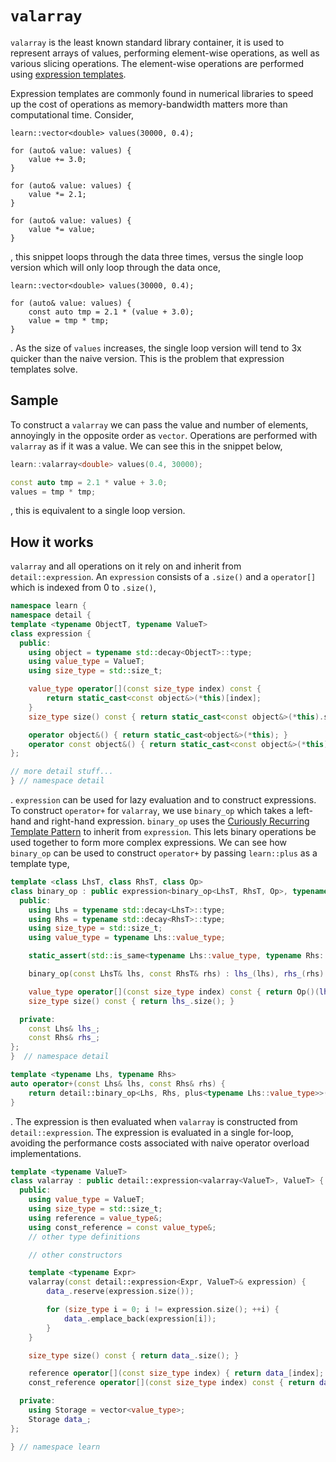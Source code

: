 # `valarray`
`valarray` is the least known standard library container, it is used to represent arrays of values, performing element-wise operations, as well as various slicing operations. The element-wise operations are performed using [expression templates](https://en.wikibooks.org/wiki/More_C%2B%2B_Idioms/Expression-template). 

Expression templates are commonly found in numerical libraries to speed up the cost of operations as memory-bandwidth matters more than computational time. Consider, 

```
learn::vector<double> values(30000, 0.4);

for (auto& value: values) {
    value += 3.0;
}

for (auto& value: values) {
    value *= 2.1;
}

for (auto& value: values) {
    value *= value;
}
```
, this snippet loops through the data three times, versus the single loop version which will only loop through the data once, 

```
learn::vector<double> values(30000, 0.4);

for (auto& value: values) {
    const auto tmp = 2.1 * (value + 3.0);
    value = tmp * tmp;
}
```
. As the size of `values` increases, the single loop version will tend to 3x quicker than the naive version. This is the problem that expression templates solve. 

## Sample
To construct a `valarray` we can pass the value and number of elements, annoyingly in the opposite order as `vector`. Operations are performed with `valarray` as if it was a value. We can see this in the snippet below, 

```cpp
learn::valarray<double> values(0.4, 30000);

const auto tmp = 2.1 * value + 3.0;
values = tmp * tmp;
```
, this is equivalent to a single loop version. 

## How it works
`valarray` and all operations on it rely on  and inherit from `detail::expression`. An `expression` consists of a `.size()` and a `operator[]` which is indexed from 0 to `.size()`, 

```cpp
namespace learn {
namespace detail {
template <typename ObjectT, typename ValueT>
class expression {
  public:
    using object = typename std::decay<ObjectT>::type;
    using value_type = ValueT;
    using size_type = std::size_t;

    value_type operator[](const size_type index) const {
        return static_cast<const object&>(*this)[index];
    }
    size_type size() const { return static_cast<const object&>(*this).size(); }

    operator object&() { return static_cast<object&>(*this); }
    operator const object&() { return static_cast<const object&>(*this); }
};

// more detail stuff...
} // namespace detail
```
. `expression` can be used for lazy evaluation and to construct expressions. To construct `operator+` for `valarray`, we use `binary_op` which takes a left-hand and right-hand expression. `binary_op` uses the [Curiously Recurring Template Pattern](https://en.wikibooks.org/wiki/More_C%2B%2B_Idioms/Curiously_Recurring_Template_Pattern) to inherit from `expression`. This lets binary operations be used together to form more complex expressions. We can see how `binary_op` can be used to construct `operator+` by passing `learn::plus` as a template type, 

```cpp
template <class LhsT, class RhsT, class Op>
class binary_op : public expression<binary_op<LhsT, RhsT, Op>, typename LhsT::value_type> {
  public:
    using Lhs = typename std::decay<LhsT>::type;
    using Rhs = typename std::decay<RhsT>::type;
    using size_type = std::size_t;
    using value_type = typename Lhs::value_type;

    static_assert(std::is_same<typename Lhs::value_type, typename Rhs::value_type>::value);

    binary_op(const LhsT& lhs, const RhsT& rhs) : lhs_(lhs), rhs_(rhs) {}

    value_type operator[](const size_type index) const { return Op()(lhs_[index], rhs_[index]); }
    size_type size() const { return lhs_.size(); }

  private:
    const Lhs& lhs_;
    const Rhs& rhs_;
};
}  // namespace detail

template <typename Lhs, typename Rhs>
auto operator+(const Lhs& lhs, const Rhs& rhs) {
    return detail::binary_op<Lhs, Rhs, plus<typename Lhs::value_type>>(lhs, rhs);
}
```
. The expression is then evaluated when `valarray` is constructed from `detail::expression`. The expression is evaluated in a single for-loop, avoiding the performance costs associated with naive operator overload implementations.

```cpp
template <typename ValueT>
class valarray : public detail::expression<valarray<ValueT>, ValueT> {
  public:
    using value_type = ValueT;
    using size_type = std::size_t;
    using reference = value_type&;
    using const_reference = const value_type&;
    // other type definitions

    // other constructors

    template <typename Expr>
    valarray(const detail::expression<Expr, ValueT>& expression) {
        data_.reserve(expression.size());

        for (size_type i = 0; i != expression.size(); ++i) {
            data_.emplace_back(expression[i]);
        }
    }

    size_type size() const { return data_.size(); }

    reference operator[](const size_type index) { return data_[index]; }
    const_reference operator[](const size_type index) const { return data_[index]; }

  private:
    using Storage = vector<value_type>;
    Storage data_;
};

} // namespace learn
```